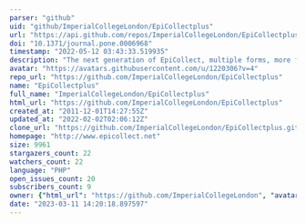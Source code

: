 ```yaml
---
parser: "github"
uid: "github/ImperialCollegeLondon/EpiCollectplus"
url: "https://api.github.com/repos/ImperialCollegeLondon/EpiCollectplus"
doi: "10.1371/journal.pone.0006968"
timestamp: "2022-05-12 03:43:33.519935"
description: "The next generation of EpiCollect, multiple forms, more fields and more control. We recommend using Apache 2.2 or later, PHP 5.3 or later and MySQL 5.5 or later."
avatar: "https://avatars.githubusercontent.com/u/1220306?v=4"
repo_url: "https://github.com/ImperialCollegeLondon/EpiCollectplus"
name: "EpiCollectplus"
full_name: "ImperialCollegeLondon/EpiCollectplus"
html_url: "https://github.com/ImperialCollegeLondon/EpiCollectplus"
created_at: "2011-12-01T14:27:55Z"
updated_at: "2022-02-02T02:06:12Z"
clone_url: "https://github.com/ImperialCollegeLondon/EpiCollectplus.git"
homepage: "http://www.epicollect.net"
size: 9961
stargazers_count: 22
watchers_count: 22
language: "PHP"
open_issues_count: 20
subscribers_count: 9
owner: {"html_url": "https://github.com/ImperialCollegeLondon", "avatar_url": "https://avatars.githubusercontent.com/u/1220306?v=4", "login": "ImperialCollegeLondon", "type": "Organization"}
date: "2023-03-11 14:20:18.897597"
---
```

